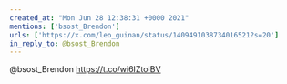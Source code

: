 ```yaml
---
created_at: "Mon Jun 28 12:38:31 +0000 2021"
mentions: ['bsost_Brendon']
urls: ['https://x.com/leo_guinan/status/1409491038734016521?s=20']
in_reply_to: @bsost_Brendon
---
```


@bsost_Brendon https://t.co/wi6IZtoIBV